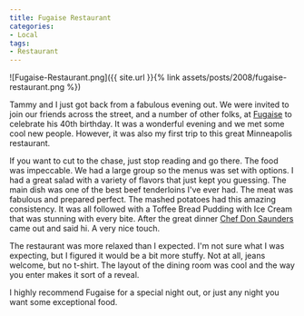 ```yaml
---
title: Fugaise Restaurant
categories:
- Local
tags:
- Restaurant
---
```


![Fugaise-Restaurant.png]({{ site.url }}{% link assets/posts/2008/fugaise-restaurant.png %})

Tammy and I just got back from a fabulous evening out. We were invited to join our friends across the street, and a number of other folks, at [Fugaise](http://www.fugaise.com/) to celebrate his 40th birthday. It was a wonderful evening and we met some cool new people. However, it was also my first trip to this great Minneapolis restaurant.

If you want to cut to the chase, just stop reading and go there. The food was impeccable. We had a large group so the menus was set with options. I had a great salad with a variety of flavors that just kept you guessing. The main dish was one of the best beef tenderloins I've ever had. The meat was fabulous and prepared perfect. The mashed potatoes had this amazing consistency. It was all followed with a Toffee Bread Pudding with Ice Cream that was stunning with every bite. After the great dinner [Chef Don Saunders](http://www.fugaise.com/about.html) came out and said hi. A very nice touch.

The restaurant was more relaxed than I expected. I'm not sure what I was expecting, but I figured it would be a bit more stuffy. Not at all, jeans welcome, but no t-shirt. The layout of the dining room was cool and the way you enter makes it sort of a reveal.

I highly recommend Fugaise for a special night out, or just any night you want some exceptional food.
